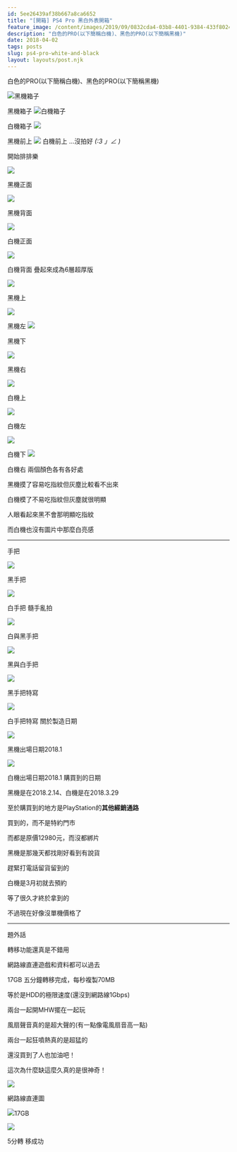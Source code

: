 ```yaml
---
id: 5ee26439af38b667a8ca6652
title: "[開箱] PS4 Pro 黑白外表開箱"
feature_image: /content/images/2019/09/0832cda4-03b8-4401-9384-433f8024959e.jpg
description: "白色的PRO(以下簡稱白機)、黑色的PRO(以下簡稱黑機)"
date: 2018-04-02
tags: posts
slug: ps4-pro-white-and-black
layout: layouts/post.njk
---
```


白色的PRO(以下簡稱白機)、黑色的PRO(以下簡稱黑機)

![黑機箱子](/img/content/images/2018/04/P4010461.jpg)

黑機箱子
![白機箱子](/img/content/images/2018/04/P4010464-500x333.jpg)

白機箱子
![](/img/content/images/2018/04/P4010468-500x333.jpg)

黑機前上
![](/img/content/images/2018/04/P4010467-500x333.jpg)
白機前上 …沒拍好 _(:3 」∠ )_

開始排排樂

![](/img/content/images/2018/04/P4010469-500x333.jpg)

黑機正面

![](/img/content/images/2018/04/P4010482-500x333.jpg)

黑機背面

![](/img/content/images/2018/04/P4010474-500x333.jpg)

白機正面

![](/img/content/images/2018/04/P4010481-500x333.jpg)

白機背面 疊起來成為6層超厚版

![](/img/content/images/2018/04/P4010487-500x333.jpg)

黑機上

![](/img/content/images/2018/04/P4010491-500x333.jpg)

黑機左
![](/img/content/images/2018/04/P4010490-500x333.jpg)

黑機下

![](/img/content/images/2018/04/P4010488-500x333.jpg)

黑機右

![](/img/content/images/2018/04/P4010494-500x333.jpg)

白機上

![](/img/content/images/2018/04/P4010505-500x333.jpg)

白機左

![](/img/content/images/2018/04/P4010500-500x333.jpg)

白機下 ![](/img/content/images/2018/04/P4010498-500x333.jpg)

白機右 兩個顏色各有各好處

黑機摸了容易吃指紋但灰塵比較看不出來

白機模了不易吃指紋但灰塵就很明顯

人眼看起來黑不會那明顯吃指紋

而白機也沒有圖片中那麼白亮感

* * *

手把

![](/img/content/images/2018/04/P4010506-500x333.jpg)

黑手把

![](/img/content/images/2018/04/P4010507-500x333.jpg)

白手把 髓手亂拍

![](/img/content/images/2018/04/P4010509-500x333.jpg)

白與黑手把

![](/img/content/images/2018/04/P4010508-500x333.jpg)

黑與白手把

![](/img/content/images/2018/04/P4010511-500x333.jpg)

黑手把特寫

![](/img/content/images/2018/04/P4010514-500x333.jpg)

白手把特寫 關於製造日期

![](/img/content/images/2018/04/P4010519-500x333.jpg)

黑機出場日期2018.1

![](/img/content/images/2018/04/P4010518-500x333.jpg)

白機出場日期2018.1 購買到的日期

黑機是在2018.2.14、白機是在2018.3.29

至於購買到的地方是PlayStation的**其他經銷通路**

買到的，而不是特約門市

而都是原價12980元，而沒都綁片

黑機是那幾天都找剛好看到有說貨

趕緊打電話留貨留到的

白機是3月初就去預約

等了很久才終於拿到的

不過現在好像沒單機價格了

* * *

題外話

轉移功能還真是不錯用

網路線直連遊戲和資料都可以過去

17GB 五分鐘轉移完成，每秒複製70MB

等於是HDD的極限速度(還沒到網路線1Gbps)

兩台一起開MHW擺在一起玩

風扇聲音真的是超大聲的(有一點像電風扇音高一點)

兩台一起狂噴熱真的是超猛的

還沒買到了人也加油吧！

這次為什麼缺這麼久真的是很神奇！

![](/img/content/images/2018/04/IMAG0682-500x285.jpg)

網路線直連圖

![](/img/content/images/2018/04/IMAG0681.jpg)17GB

![](/img/content/images/2018/04/IMAG0683.jpg)

5分轉 移成功
